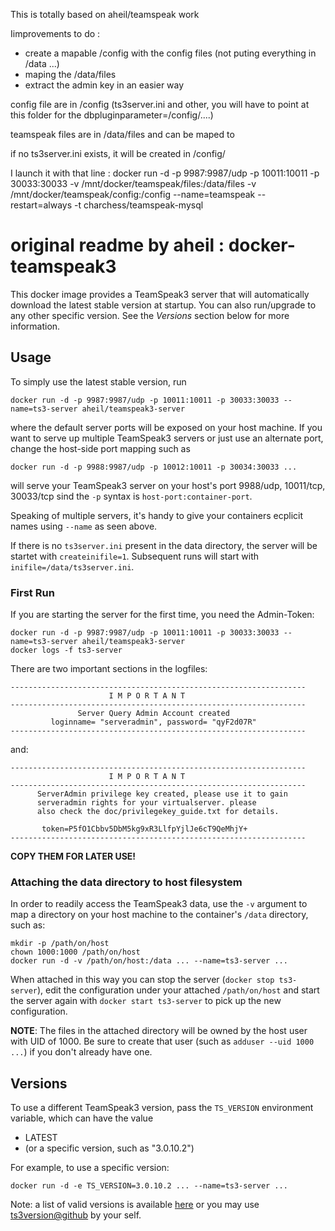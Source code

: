This is totally based on aheil/teamspeak work 

Iimprovements to do :
* create a mapable /config with the config files (not puting everything in /data ...)
* maping the /data/files 
* extract the admin key in an easier way

config file are in /config (ts3server.ini and other, you will have to point
at this folder for the dbpluginparameter=/config/....)

teamspeak files are in /data/files and can be maped to

if no ts3server.ini exists, it will be created in /config/

I launch it with that line :
docker run -d -p 9987:9987/udp -p 10011:10011 -p 30033:30033 -v /mnt/docker/teamspeak/files:/data/files -v /mnt/docker/teamspeak/config:/config --name=teamspeak --restart=always -t charchess/teamspeak-mysql






original readme by aheil :
docker-teamspeak3
=================

This docker image provides a TeamSpeak3 server that will automatically download the latest stable version at startup. You can also run/upgrade to any other specific version. See the *Versions* section below for more information.

Usage
-----

To simply use the latest stable version, run

    docker run -d -p 9987:9987/udp -p 10011:10011 -p 30033:30033 --name=ts3-server aheil/teamspeak3-server

where the default server ports will be exposed on your host machine. If you want to serve up multiple TeamSpeak3 servers or just use an alternate port, change the host-side port mapping such as

    docker run -d -p 9988:9987/udp -p 10012:10011 -p 30034:30033 ...

will serve your TeamSpeak3 server on your host's port 9988/udp, 10011/tcp, 30033/tcp sind the `-p` syntax is `host-port:container-port`.

Speaking of multiple servers, it's handy to give your containers ecplicit names using `--name` as seen above.

If there is no `ts3server.ini` present in the data directory, the server will be startet with `createinifile=1`. Subsequent runs will start with `inifile=/data/ts3server.ini`.

### First Run

If you are starting the server for the first time, you need the Admin-Token:

    docker run -d -p 9987:9987/udp -p 10011:10011 -p 30033:30033 --name=ts3-server aheil/teamspeak3-server
    docker logs -f ts3-server

There are two important sections in the logfiles:

    ------------------------------------------------------------------
                          I M P O R T A N T                           
    ------------------------------------------------------------------
                   Server Query Admin Account created                 
             loginname= "serveradmin", password= "qyF2d07R"
    ------------------------------------------------------------------

and:

    ------------------------------------------------------------------
                          I M P O R T A N T                           
    ------------------------------------------------------------------
          ServerAdmin privilege key created, please use it to gain 
          serveradmin rights for your virtualserver. please
          also check the doc/privilegekey_guide.txt for details.
    
           token=P5fO1Cbbv5DbM5kg9xR3LlfpYjlJe6cT9QeMhjY+
    ------------------------------------------------------------------

**COPY THEM FOR LATER USE!**

### Attaching the data directory to host filesystem

In order to readily access the TeamSpeak3 data, use the `-v` argument to map a directory on your host machine to the container's `/data` directory, such as:

    mkdir -p /path/on/host
    chown 1000:1000 /path/on/host
    docker run -d -v /path/on/host:/data ... --name=ts3-server ...

When attached in this way you can stop the server (`docker stop ts3-server`), edit the configuration under your attached `/path/on/host` and start the server again with `docker start ts3-server` to pick up the new configuration.

**NOTE**: The files in the attached directory will be owned by the host user with UID of 1000. Be sure to create that user (such as `adduser --uid 1000 ...`) if you don't already have one.

Versions
--------

To use a different TeamSpeak3 version, pass the `TS_VERSION` environment variable, which can have the value

* LATEST
* (or a specific version, such as "3.0.10.2")

For example, to use a specific version:

    docker run -d -e TS_VERSION=3.0.10.2 ... --name=ts3-server ...

Note: a list of valid versions is available [here](http://www.server-residenz.com/tools/ts3versions.json) or you may use [ts3version@github](https://github.com/andreasheil/ts3versions) by your self.

